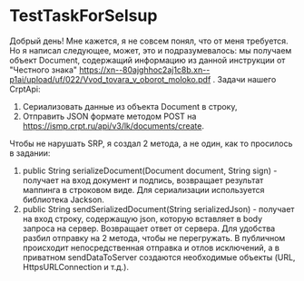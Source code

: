 # TestTaskForSelsup
Добрый день!
Мне кажется, я не совсем понял, что от меня требуется. Но я написал следующее, может, это и подразумевалось: мы получаем объект Document, содержащий информацию из данной инструкции от "Честного знака" https://xn--80ajghhoc2aj1c8b.xn--p1ai/upload/uf/022/Vvod_tovara_v_oborot_moloko.pdf . 
Задачи нашего CrptApi:
  1) Сериализовать данные из объекта Document  в строку,
  2) Отправить JSON формате методом POST на https://ismp.crpt.ru/api/v3/lk/documents/create.

Чтобы не нарушать SRP, я создал 2 метода, а не один, как то просилось в задании:
1) public String serializeDocument(Document document, String sign) - получает на вход документ и подпись, возвращает результат маппинга в строковом виде. Для сериализации используется библиотека Jackson.
2) public String sendSerializedDocument(String serializedJson) - получает на вход строку, содержащую json, которую вставляет в body запроса на сервер. Возвращает ответ от сервера. Для удобства разбил отправку на 2 метода, чтобы не перегружать. В публичном происходит непосредственная отправка и отлов исключений, а в приватном sendDataToServer создаются необходимые объекты (URL, HttpsURLConnection и т.д.).
